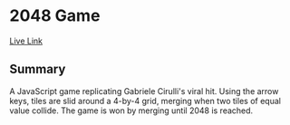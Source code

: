 # 2048 Game
[Live Link][live]

[live]: http://katamartin.github.io/2048Clone/html/index.html


## Summary

A JavaScript game replicating Gabriele Cirulli's viral hit. Using the arrow
keys, tiles are slid around a 4-by-4 grid, merging when two tiles of equal
value collide. The game is won by merging until 2048 is reached.
